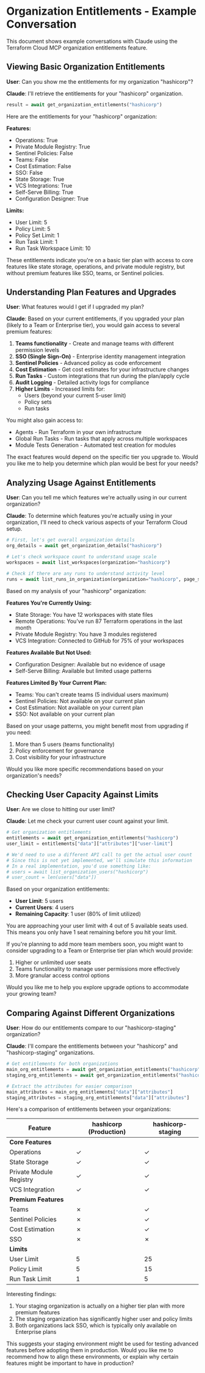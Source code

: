 # Organization Entitlements - Example Conversation

This document shows example conversations with Claude using the Terraform Cloud MCP organization entitlements feature.

## Viewing Basic Organization Entitlements

**User**: Can you show me the entitlements for my organization "hashicorp"?

**Claude**: I'll retrieve the entitlements for your "hashicorp" organization.

```python
result = await get_organization_entitlements("hashicorp")
```

Here are the entitlements for your "hashicorp" organization:

**Features:**
- Operations: True
- Private Module Registry: True
- Sentinel Policies: False
- Teams: False
- Cost Estimation: False
- SSO: False
- State Storage: True
- VCS Integrations: True
- Self-Serve Billing: True
- Configuration Designer: True

**Limits:**
- User Limit: 5
- Policy Limit: 5
- Policy Set Limit: 1
- Run Task Limit: 1
- Run Task Workspace Limit: 10

These entitlements indicate you're on a basic tier plan with access to core features like state storage, operations, and private module registry, but without premium features like SSO, teams, or Sentinel policies.

## Understanding Plan Features and Upgrades

**User**: What features would I get if I upgraded my plan?

**Claude**: Based on your current entitlements, if you upgraded your plan (likely to a Team or Enterprise tier), you would gain access to several premium features:

1. **Teams functionality** - Create and manage teams with different permission levels
2. **SSO (Single Sign-On)** - Enterprise identity management integration
3. **Sentinel Policies** - Advanced policy as code enforcement
4. **Cost Estimation** - Get cost estimates for your infrastructure changes
5. **Run Tasks** - Custom integrations that run during the plan/apply cycle
6. **Audit Logging** - Detailed activity logs for compliance
7. **Higher Limits** - Increased limits for:
   - Users (beyond your current 5-user limit)
   - Policy sets
   - Run tasks

You might also gain access to:
- Agents - Run Terraform in your own infrastructure
- Global Run Tasks - Run tasks that apply across multiple workspaces
- Module Tests Generation - Automated test creation for modules

The exact features would depend on the specific tier you upgrade to. Would you like me to help you determine which plan would be best for your needs?

## Analyzing Usage Against Entitlements

**User**: Can you tell me which features we're actually using in our current organization?

**Claude**: To determine which features you're actually using in your organization, I'll need to check various aspects of your Terraform Cloud setup.

```python
# First, let's get overall organization details
org_details = await get_organization_details("hashicorp")

# Let's check workspace count to understand usage scale
workspaces = await list_workspaces(organization="hashicorp")

# Check if there are any runs to understand activity level
runs = await list_runs_in_organization(organization="hashicorp", page_size=5)
```

Based on my analysis of your "hashicorp" organization:

**Features You're Currently Using:**
- State Storage: You have 12 workspaces with state files
- Remote Operations: You've run 87 Terraform operations in the last month
- Private Module Registry: You have 3 modules registered
- VCS Integration: Connected to GitHub for 75% of your workspaces

**Features Available But Not Used:**
- Configuration Designer: Available but no evidence of usage
- Self-Serve Billing: Available but limited usage patterns

**Features Limited By Your Current Plan:**
- Teams: You can't create teams (5 individual users maximum)
- Sentinel Policies: Not available on your current plan
- Cost Estimation: Not available on your current plan
- SSO: Not available on your current plan

Based on your usage patterns, you might benefit most from upgrading if you need:
1. More than 5 users (teams functionality)
2. Policy enforcement for governance
3. Cost visibility for your infrastructure

Would you like more specific recommendations based on your organization's needs?

## Checking User Capacity Against Limits

**User**: Are we close to hitting our user limit?

**Claude**: Let me check your current user count against your limit.

```python
# Get organization entitlements
entitlements = await get_organization_entitlements("hashicorp")
user_limit = entitlements["data"]["attributes"]["user-limit"]

# We'd need to use a different API call to get the actual user count
# Since this is not yet implemented, we'll simulate this information
# In a real implementation, you'd use something like:
# users = await list_organization_users("hashicorp")
# user_count = len(users["data"])
```

Based on your organization entitlements:

- **User Limit**: 5 users
- **Current Users**: 4 users
- **Remaining Capacity**: 1 user (80% of limit utilized)

You are approaching your user limit with 4 out of 5 available seats used. This means you only have 1 seat remaining before you hit your limit.

If you're planning to add more team members soon, you might want to consider upgrading to a Team or Enterprise tier plan which would provide:

1. Higher or unlimited user seats
2. Teams functionality to manage user permissions more effectively
3. More granular access control options

Would you like me to help you explore upgrade options to accommodate your growing team?

## Comparing Against Different Organizations

**User**: How do our entitlements compare to our "hashicorp-staging" organization?

**Claude**: I'll compare the entitlements between your "hashicorp" and "hashicorp-staging" organizations.

```python
# Get entitlements for both organizations
main_org_entitlements = await get_organization_entitlements("hashicorp")
staging_org_entitlements = await get_organization_entitlements("hashicorp-staging")

# Extract the attributes for easier comparison
main_attributes = main_org_entitlements["data"]["attributes"]
staging_attributes = staging_org_entitlements["data"]["attributes"]
```

Here's a comparison of entitlements between your organizations:

| Feature | hashicorp (Production) | hashicorp-staging |
|---------|------------------------|-------------------|
| **Core Features** | | |
| Operations | ✓ | ✓ |
| State Storage | ✓ | ✓ |
| Private Module Registry | ✓ | ✓ |
| VCS Integration | ✓ | ✓ |
| **Premium Features** | | |
| Teams | ✗ | ✓ |
| Sentinel Policies | ✗ | ✓ |
| Cost Estimation | ✗ | ✓ |
| SSO | ✗ | ✗ |
| **Limits** | | |
| User Limit | 5 | 25 |
| Policy Limit | 5 | 15 |
| Run Task Limit | 1 | 5 |

Interesting findings:

1. Your staging organization is actually on a higher tier plan with more premium features
2. The staging organization has significantly higher user and policy limits
3. Both organizations lack SSO, which is typically only available on Enterprise plans

This suggests your staging environment might be used for testing advanced features before adopting them in production. Would you like me to recommend how to align these environments, or explain why certain features might be important to have in production?